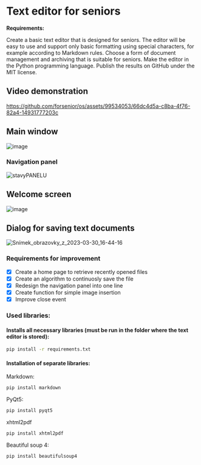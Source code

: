 # Text editor for seniors

**Requirements:**

Create a basic text editor that is designed for seniors. The editor will be easy to use and support only basic formatting using special characters, for example according to Markdown rules. Choose a form of document management and archiving that is suitable for seniors. Make the editor in the Python programming language. Publish the results on GitHub under the MIT license.

## Video demonstration
https://github.com/forsenior/os/assets/99534053/66dc4d5a-c8ba-4f76-82a4-14931777203c

## Main window
![image](https://user-images.githubusercontent.com/99534053/226608704-62434736-f050-49c3-ac05-8887fde49c39.png)

### Navigation panel
![stavyPANELU](https://github.com/forsenior/os/assets/99534053/3f9a232d-3fe0-457d-92da-535d576d9908)

## Welcome screen
![image](https://user-images.githubusercontent.com/99534053/226608632-29245175-b2ee-493f-8f89-ebcd2a491aef.png)

## Dialog for saving text documents
![Snímek_obrazovky_z_2023-03-30_16-44-16](https://github.com/forsenior/os/assets/99534053/c1c4b196-1eff-47d9-98ce-81ead4e74506)

### Requirements for improvement

   - [x] Create a home page to retrieve recently opened files
   - [x] Create an algorithm to continuosly save the file
   - [x] Redesign the navigation panel into one line
   - [x] Create function for simple image insertion
   - [x] Improve close event

### Used libraries:
#### Installs all necessary libraries (must be run in the folder where the text editor is stored):
```bash
pip install -r requirements.txt
```
#### Installation of separate libraries:
Markdown:
```bash
pip install markdown
```

PyQt5:
```bash
pip install pyqt5
```

xhtml2pdf
```bash
pip install xhtml2pdf
```

Beautiful soup 4:
```bash
pip install beautifulsoup4
```
